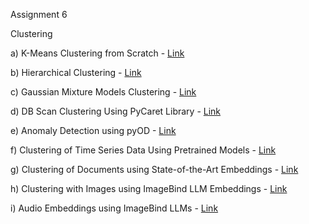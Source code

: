 Assignment 6

Clustering 

a) K-Means Clustering from Scratch - [Link](https://colab.research.google.com/drive/1BIgzyRqLHwJW-HhEVpOHN1hScgePPZ2O?usp=sharing)

b) Hierarchical Clustering - [Link](https://colab.research.google.com/drive/1lgDcRfpZTwhJLRKrhi0ET8LXQQXWOnuI?usp=sharing)

c) Gaussian Mixture Models Clustering - [Link](https://colab.research.google.com/drive/1Q5HJjvgx9QM5llK_oauvn4HgRUxphWDi?usp=sharing)

d) DB Scan Clustering Using PyCaret Library - [Link](https://colab.research.google.com/drive/1JOkfoaT9YPYCFxbXkPwaFyw1Sjmz0DPH?usp=sharing)

e) Anomaly Detection using pyOD - [Link](https://colab.research.google.com/drive/1eAkrBswcyDXU8MUMNC0mxpLJkgSajRHB?usp=sharing)

f) Clustering of Time Series Data Using Pretrained Models - [Link](https://colab.research.google.com/drive/1xeUrBlVCl6LW_5Rd8rn9EzN6-35UKdXg?usp=sharing)

g) Clustering of Documents using State-of-the-Art Embeddings - [Link](https://colab.research.google.com/drive/1zg7eJUrWVAGy6S84Jl3RZsIEO1t8XZxi?usp=sharing)

h) Clustering with Images using ImageBind LLM Embeddings - [Link](https://colab.research.google.com/drive/1AlXP9gyxh1oBn0NVeJJ8FhdCrZHK4KFb?usp=sharing)

i) Audio Embeddings using ImageBind LLMs - [Link](https://colab.research.google.com/drive/1PY414qP754NOx8Wj6hxdU0DUmJu7pHHh?usp=sharing)
